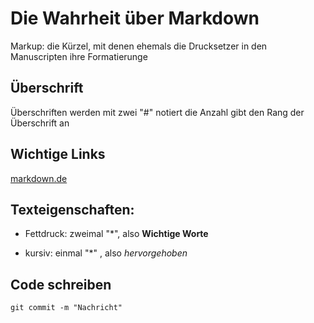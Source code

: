# Die Wahrheit über Markdown

Markup: die Kürzel, mit denen ehemals die Drucksetzer in den
Manuscripten ihre Formatierunge

## Überschrift

Überschriften werden mit zwei "#" notiert die Anzahl gibt den Rang der Überschrift an

## Wichtige Links

[markdown.de](https://markdown.de)

## Texteigenschaften:

- Fettdruck: zweimal "*",
also **Wichtige Worte**

- kursiv: einmal "*" , also 
*hervorgehoben*

## Code schreiben
`git commit -m "Nachricht"`